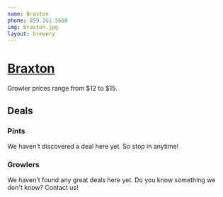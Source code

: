 ```yaml
---
name: Braxton
phone: 859.261.5600
img: braxton.jpg
layout: brewery
---
```


# [Braxton](http://www.braxtonbrewing.com/) #

Growler prices range from $12 to $15.

## Deals ##

### Pints ###

We haven't discovered a deal here yet. So stop in anytime!

### Growlers ###

We haven't found any great deals here yet. Do you know something we don't know? Contact us!










    